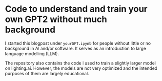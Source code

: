 # Code to understand and train your own GPT2 without much background

I started this blogpost under `yourGPT.ipynb` for people without little or no background in AI and/or software. It serves as an introduction to large language modelling (LLM). 

The repository also contains the code I used to train a slightly larger model on lighting.ai. However, the models are not very optimized and the intended purposes of them are largely educational.  
